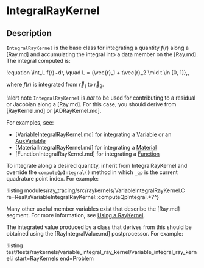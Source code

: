 # IntegralRayKernel

## Description

`IntegralRayKernel` is the base class for integrating a quantity $f(r)$ along a [Ray.md] and accumulating the integral into a data member on the [Ray.md]. The integral computed is:

!equation
\int_L f(r)~dr, \quad L = \{\vec{r}_1 + t\vec{r}_2 \mid t \in [0, 1]\}\,,

where $f(r)$ is integrated from $\vec{r}_1$ to $\vec{r}_2$.

!alert note
`IntegralRayKernel` is *not* to be used for contributing to a residual or Jacobian along a [Ray.md]. For this case, you should derive from [RayKernel.md] or [ADRayKernel.md].

For examples, see:

- [VariableIntegralRayKernel.md] for integrating a [Variable](framework:Variables/index.md) or an [AuxVariable](framework:AuxVariables/index.md)
- [MaterialIntegralRayKernel.md] for integrating a [Material](framework:Materials/index.md)
- [FunctionIntegralRayKernel.md] for integrating a [Function](framework:Functions/index.md)

To integrate along a desired quantity, inherit from IntegralRayKernel and override the `computeQpIntegral()` method in which `_qp` is the current quadrature point index. For example:

!listing modules/ray_tracing/src/raykernels/VariableIntegralRayKernel.C re=Real\sVariableIntegralRayKernel::computeQpIntegral.*?^}

Many other useful member variables exist that describe the [Ray.md] segment. For more information, see [Using a RayKernel](syntax/RayKernels/index.md#using-a-raykernel).

The integrated value produced by a class that derives from this should be obtained using the [RayIntegralValue.md] postprocessor. For example:

!listing test/tests/raykernels/variable_integral_ray_kernel/variable_integral_ray_kernel.i start=RayKernels end=Problem
